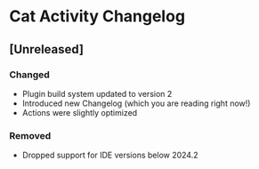 <!-- Keep a Changelog guide -> https://keepachangelog.com -->

# Cat Activity Changelog

## [Unreleased]

### Changed

- Plugin build system updated to version 2
- Introduced new Changelog (which you are reading right now!)
- Actions were slightly optimized

### Removed

- Dropped support for IDE versions below 2024.2